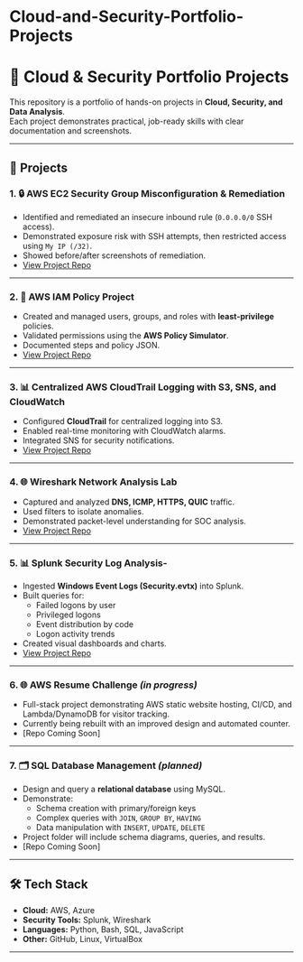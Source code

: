# Cloud-and-Security-Portfolio-Projects
# 🚀 Cloud & Security Portfolio Projects

This repository is a portfolio of hands-on projects in **Cloud, Security, and Data Analysis**.  
Each project demonstrates practical, job-ready skills with clear documentation and screenshots.  

---

## 📂 Projects

### 1. 🔒 AWS EC2 Security Group Misconfiguration & Remediation
- Identified and remediated an insecure inbound rule (`0.0.0.0/0` SSH access).  
- Demonstrated exposure risk with SSH attempts, then restricted access using `My IP (/32)`.  
- Showed before/after screenshots of remediation.  
- [View Project Repo](https://github.com/pompyn/AWS-EC2-Security-Group-Misconfiguration-and-Remediation)

---

### 2. 👥 AWS IAM Policy Project
- Created and managed users, groups, and roles with **least-privilege** policies.  
- Validated permissions using the **AWS Policy Simulator**.  
- Documented steps and policy JSON.  
- [View Project Repo](https://github.com/pompyn/aws-iam-policy-project)

---

### 3. 📊 Centralized AWS CloudTrail Logging with S3, SNS, and CloudWatch
- Configured **CloudTrail** for centralized logging into S3.  
- Enabled real-time monitoring with CloudWatch alarms.  
- Integrated SNS for security notifications.  
- [View Project Repo](https://github.com/pompyn/Centralized-AWS-CloudTrail-Logging-with-S3-SNS-and-CloudWatch)

---

### 4. 🌐 Wireshark Network Analysis Lab
- Captured and analyzed **DNS, ICMP, HTTPS, QUIC** traffic.  
- Used filters to isolate anomalies.  
- Demonstrated packet-level understanding for SOC analysis.  
- [View Project Repo](https://github.com/pompyn/Wireshark-Network-Analysis-Lab)

---

### 5. 📊 Splunk Security Log Analysis-
- Ingested **Windows Event Logs (Security.evtx)** into Splunk.  
- Built queries for:
  - Failed logons by user  
  - Privileged logons  
  - Event distribution by code  
  - Logon activity trends  
- Created visual dashboards and charts.  
- [View Project Repo](https://[github.com/pompyn/splunk-security-log-analysis])

---

### 6. 🌐 AWS Resume Challenge *(in progress)*  
- Full-stack project demonstrating AWS static website hosting, CI/CD, and Lambda/DynamoDB for visitor tracking.  
- Currently being rebuilt with an improved design and automated counter.  
- [Repo Coming Soon]  

---

### 7. 🗂️ SQL Database Management *(planned)*  
- Design and query a **relational database** using MySQL.  
- Demonstrate:  
  - Schema creation with primary/foreign keys  
  - Complex queries with `JOIN`, `GROUP BY`, `HAVING`  
  - Data manipulation with `INSERT`, `UPDATE`, `DELETE`  
- Project folder will include schema diagrams, queries, and results.
- [Repo Coming Soon]

---

## 🛠️ Tech Stack
- **Cloud:** AWS, Azure  
- **Security Tools:** Splunk, Wireshark  
- **Languages:** Python, Bash, SQL, JavaScript  
- **Other:** GitHub, Linux, VirtualBox  

---
